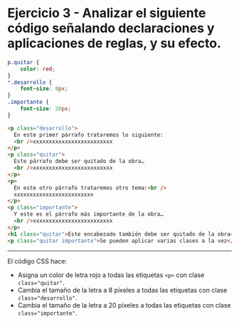 # Ejercicio 3 - Analizar el siguiente código señalando declaraciones y aplicaciones de reglas, y su efecto.

```css
p.quitar { 
    color: red; 
}
*.desarrollo { 
    font-size: 8px; 
}
.importante {
    font-size: 20px; 
}
```

```html
<p class="desarrollo">
  En este primer párrafo trataremos lo siguiente:
  <br />xxxxxxxxxxxxxxxxxxxxxxxxx
</p>
<p class="quitar">
  Este párrafo debe ser quitado de la obra…
  <br />xxxxxxxxxxxxxxxxxxxxxxxxx
</p>
<p>
  En este otro párrafo trataremos otro tema:<br />
  xxxxxxxxxxxxxxxxxxxxxxxxx
</p>
<p class="importante">
  Y este es el párrafo más importante de la obra…
  <br />xxxxxxxxxxxxxxxxxxxxxxxxx
</p>
<h1 class="quitar">Este encabezado también debe ser quitado de la obra</h1>
<p class="quitar importante">Se pueden aplicar varias clases a la vez</p>
```

---

El código CSS hace:
- Asigna un color de letra rojo a todas las etiquetas `<p>` con clase `class="quitar"`.
- Cambia el tamaño de la letra a 8 píxeles a todas las etiquetas con clase `class="desarrollo"`.
- Cambia el tamaño de la letra a 20 píxeles a todas las etiquetas con clase `class="importante"`.
